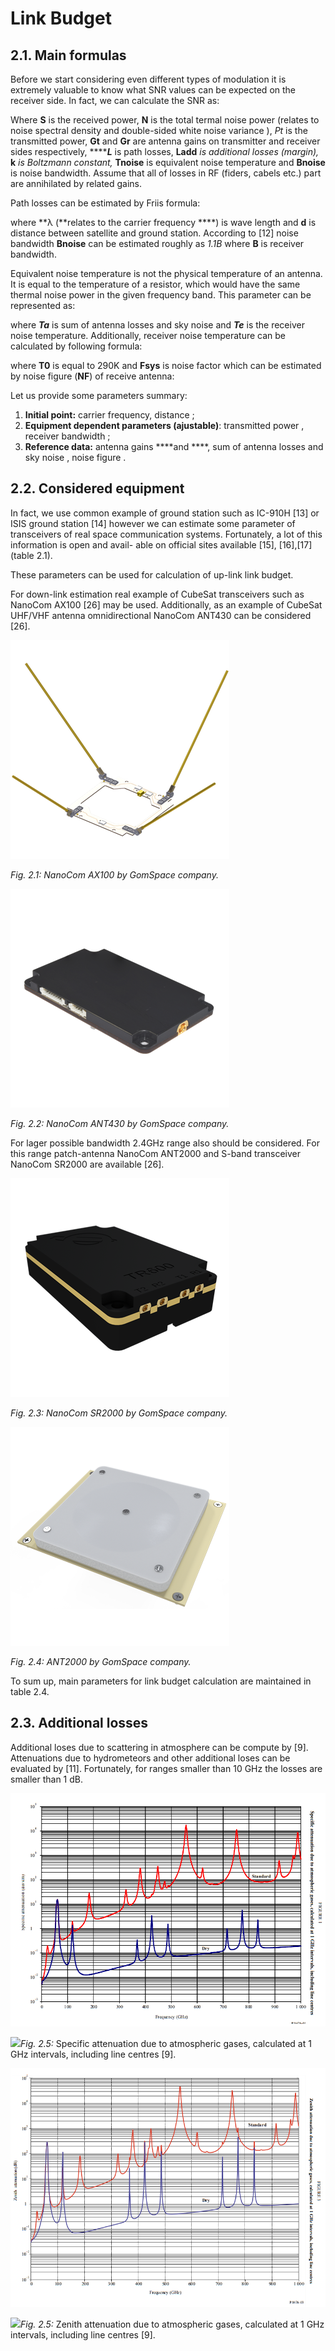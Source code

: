 # Link Budget

## 2.1. Main formulas

Before we start considering even different types of modulation it is extremely valuable to know what SNR values can be expected on the receiver side. In fact, we can calculate the SNR as:

Where **S** is the received power, **N** is the total termal noise power \(relates to noise spectral density  and double-sided white noise variance \), _Pt_ is the transmitted power, **Gt** and **Gr** are antenna gains on transmitter and receiver sides respectively, ****_**L**_ is path losses, **Ladd** _is additional losses \(margin\),_ **k** _is Boltzmann constant,_ **Tnoise** is equivalent noise temperature and **Bnoise** is noise bandwidth. Assume that all of losses in RF \(fiders, cabels etc.\) part are annihilated by related gains.

Path losses can be estimated by Friis formula:

where **λ \(**relates to the carrier frequency ****\) is wave length and **d** is distance between satellite and ground station. According to \[12\] noise bandwidth **Bnoise** can be estimated roughly as _1.1B_ where **B** is receiver bandwidth.

Equivalent noise temperature is not the physical temperature of an antenna. It is equal to the temperature of a resistor, which would have the same thermal noise power in the given frequency band. This parameter can be represented as:

where _**Ta**_ is sum of antenna losses and sky noise and _**Te**_ is the receiver noise temperature. Additionally, receiver noise temperature can be calculated by following formula:

where **T0** is equal to 290K and **Fsys** is noise factor which can be estimated by noise figure \(**NF**\) of receive antenna:

Let us provide some parameters summary:

1. **Initial point:** carrier frequency, distance ;
2. **Equipment dependent parameters \(ajustable\)**: transmitted power , receiver bandwidth ;
3. **Reference data:** antenna gains  ****and ****, sum of antenna losses and sky noise , noise figure .

## 2.2. Considered equipment

In fact, we use common example of ground station such as IC-910H \[13\] or ISIS ground station \[14\] however we can estimate some parameter of transceivers of real space communication systems. Fortunately, a lot of this information is open and avail- able on official sites available \[15\], \[16\],\[17\] \(table 2.1\).

These parameters can be used for calculation of up-link link budget.

For down-link estimation real example of CubeSat transceivers such as NanoCom AX100 \[26\] may be used. Additionally, as an example of CubeSat UHF/VHF antenna omnidirectional NanoCom ANT430 can be considered \[26\].

![](.gitbook/assets/antenna1.png)

_Fig. 2.1: NanoCom AX100 by GomSpace company._

![](.gitbook/assets/transceiver.png)

_Fig. 2.2: NanoCom ANT430 by GomSpace company._

For lager possible bandwidth 2.4GHz range also should be considered. For this range patch-antenna NanoCom ANT2000 and S-band transceiver NanoCom SR2000 are available \[26\].

![](.gitbook/assets/transceiver2.png)

_Fig. 2.3: NanoCom SR2000 by GomSpace company._

![](.gitbook/assets/antenna2.png)

_Fig. 2.4: ANT2000 by GomSpace company._

To sum up, main parameters for link budget calculation are maintained in table 2.4.

## 2.3. Additional losses

Additional loses due to scattering in atmosphere can be compute by \[9\]. Attenuations due to hydrometeors and other additional loses can be evaluated by \[11\]. Fortunately, for ranges smaller than 10 GHz the losses are smaller than 1 dB.

![](.gitbook/assets/atten1.png)

![](https://github.com/kirlf/cubesats/tree/4904a8c7c26549dc8a1a08a45237d264e5cc9806/assets/atten1.png)_Fig. 2.5:_  Specific attenuation due to atmospheric gases, calculated at 1 GHz intervals, including line centres \[9\].

![](.gitbook/assets/atten2.png)

![](https://github.com/kirlf/cubesats/tree/4904a8c7c26549dc8a1a08a45237d264e5cc9806/assets/atten2.png)_Fig. 2.5:_  Zenith attenuation due to atmospheric gases, calculated at 1 GHz intervals, including line centres \[9\].

